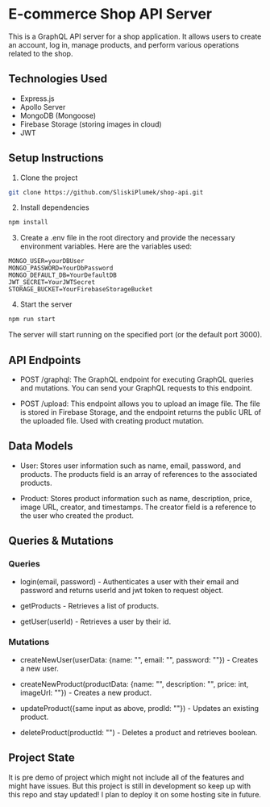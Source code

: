 # E-commerce Shop API Server

This is a GraphQL API server for a shop application. It allows users to create an account, log in, manage products, and perform various operations related to the shop.

## Technologies Used
 - Express.js
 - Apollo Server 
 - MongoDB (Mongoose)
 - Firebase Storage (storing images in cloud)
 - JWT
## Setup Instructions

1. Clone the project

```bash
git clone https://github.com/SliskiPlumek/shop-api.git
```

2. Install dependencies

```bash
npm install
```

3. Create a .env file in the root directory and provide the necessary environment variables. Here are the variables used: 

```env
MONGO_USER=yourDBUser
MONGO_PASSWORD=YourDbPassword
MONGO_DEFAULT_DB=YourDefaultDB
JWT_SECRET=YourJWTSecret
STORAGE_BUCKET=YourFirebaseStorageBucket
```

4. Start the server

```bash
npm run start
```
The server will start running on the specified port (or the default port 3000).



## API Endpoints

- POST /graphql: The GraphQL endpoint for executing GraphQL queries and mutations. You can send your GraphQL requests to this endpoint.

- POST /upload: This endpoint allows you to upload an image file. The file is stored in Firebase Storage, and the endpoint returns the public URL of the uploaded file. Used with creating product mutation.


## Data Models

- User: Stores user information such as name, email, password, and products. The products field is an array of references to the associated products.

- Product: Stores product information such as name, description, price, image URL, creator, and timestamps. The creator field is a reference to the user who created the product.



## Queries & Mutations

### Queries

+ login(email, password) - Authenticates a user with their email and password and returns userId and jwt token to request object.

+ getProducts - Retrieves a list of products.

+ getUser(userId) - Retrieves a user by their id.

### Mutations

+ createNewUser(userData: {name: "", email: "", password: ""}) - Creates a new user.

+ createNewProduct(productData: {name: "", description: "", price: int, imageUrl: ""}) - Creates a new product.

+ updateProduct({same input as above, prodId: ""}) - Updates an existing product.

+ deleteProduct(productId: "") - Deletes a product and retrieves boolean.


## Project State

It is pre demo of project which might not include all of the features and might have issues. But this project is still in development so keep up with this repo and stay updated! I plan to deploy it on some hosting site in future.
